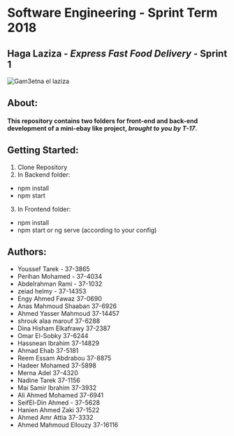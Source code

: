 # **Software Engineering - Sprint Term 2018**
## Haga Laziza - *Express Fast Food Delivery* - Sprint 1
![Gam3etna el laziza](https://tmpfilecdn.freelogodesign.org/9efd1a2a-ef52-4435-bf6b-e1cb601de155.png)
## **About**:
#### This repository contains two folders for front-end and back-end development of a mini-ebay like project, ***brought to you by T-17***.


## **Getting Started:**
1. Clone Repository
2. In Backend folder:
 * npm install
 * npm start
3. In Frontend folder:
 * npm install
 * npm start or ng serve (according to your config)

## Authors:
* Youssef Tarek - 37-3865
* Perihan Mohamed - 37-4034
* Abdelrahman Rami - 37-1032
* zeiad helmy - 37-14353
* Engy Ahmed Fawaz 37-0690
* Anas Mahmoud Shaaban 37-6926
* Ahmed Yasser Mahmoud 37-14457
* shrouk alaa marouf 37-6288
* Dina Hisham Elkafrawy 37-2387
* Omar El-Sobky 37-6244
* Hassnean Ibrahim 37-14829
* Ahmad Ehab 37-5181
* Reem Essam Abdrabou 37-8875
* Hadeer Mohamed 37-5898
* Merna Adel 37-4320
* Nadine Tarek 37-1156
* Mai Samir Ibrahim 37-3932
* Ali Ahmed Mohamed 37-6941
* SeifEl-Din Ahmed - 37-5628
* Hanien Ahmed Zaki 37-1522
* Ahmed Amr Attia  37-3332
* Ahmed Mahmoud Ellouzy 37-16116
